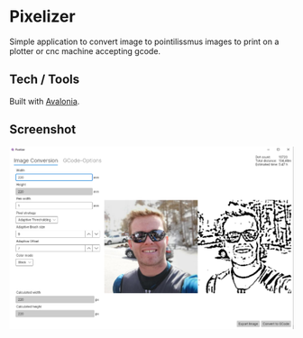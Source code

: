# Pixelizer

Simple application to convert image to pointilissmus images to print on a plotter or cnc machine accepting gcode.


## Tech / Tools

Built with [Avalonia](https://avaloniaui.net/).

## Screenshot

![Example screenshot](images/screenshot.png)